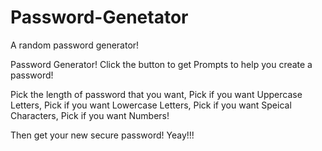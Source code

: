 # Password-Genetator
A random password generator!

Password Generator!
Click the button to get Prompts to help you create a password!

Pick the length of password that you want,
Pick if you want Uppercase Letters,
Pick if you want Lowercase Letters,
Pick if you want Speical Characters,
Pick if you want Numbers!

Then get your new secure password!  Yeay!!!
